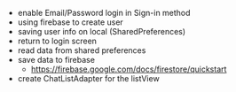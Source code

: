 - enable Email/Password login in Sign-in method
- using firebase to create user
- saving user info on local (SharedPreferences)
- return to login screen
- read data from shared preferences
- save data to firebase
  - https://firebase.google.com/docs/firestore/quickstart
- create ChatListAdapter for the listView
```java

```
